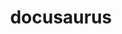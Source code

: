 ---
blog: http://docusaurus.io/blog
codehost: https://github.com/facebook/docusaurus
guide: https://github.com/facebook/Docusaurus/tree/master/website/static/img
images:
- docusaurus-icon.svg
- docusaurus-ar21.svg
- docusaurus-official.svg
logohandle: docusaurus
sort: docusaurus
title: docusaurus
website: https://docusaurus.io/
---